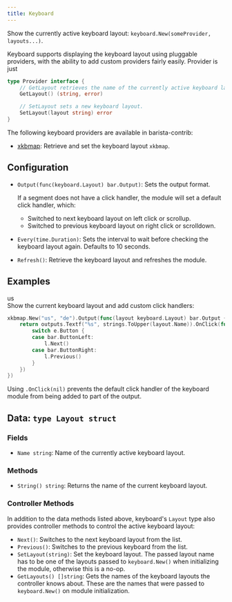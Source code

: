 ```yaml
---
title: Keyboard
---
```


Show the currently active keyboard layout: `keyboard.New(someProvider, layouts...)`.

Keyboard supports displaying the keyboard layout using pluggable providers,
with the ability to add custom providers fairly easily. Provider is just

```go
type Provider interface {
	// GetLayout retrieves the name of the currently active keyboard layout.
	GetLayout() (string, error)

	// SetLayout sets a new keyboard layout.
	SetLayout(layout string) error
}
```

The following keyboard providers are available in barista-contrib:

* [xkbmap](https://godoc.org/github.com/martinohmann/barista-contrib/modules/keyboard/xkbmap): Retrieve and set the keyboard layout `xkbmap`.

## Configuration

* `Output(func(keyboard.Layout) bar.Output)`: Sets the output format.

  If a segment does not have a click handler, the module will set a default click handler, which:
  - Switched to next keyboard layout on left click or scrollup.
  - Switched to previous keyboard layout on right click or scrolldown.

* `Every(time.Duration)`: Sets the interval to wait before checking the keyboard layout again. Defaults to 10 seconds.

* `Refresh()`: Retrieve the keyboard layout and refreshes the module.

## Examples

<div class="module-example-out">us</div>
Show the current keyboard layout and add custom click handlers:

```go
xkbmap.New("us", "de").Output(func(layout keyboard.Layout) bar.Output {
    return outputs.Textf("%s", strings.ToUpper(layout.Name)).OnClick(func(e bar.Event) {
		switch e.Button {
		case bar.ButtonLeft:
			l.Next()
		case bar.ButtonRight:
			l.Previous()
		}
	})
})
```

Using `.OnClick(nil)` prevents the default click handler of the keyboard module
from being added to part of the output.

## Data: `type Layout struct`

### Fields

* `Name string`: Name of the currently active keyboard layout.

### Methods

* `String() string`: Returns the name of the current keyboard layout.

### Controller Methods

In addition to the data methods listed above, keyboard's `Layout` type also provides controller
methods to control the active keyboard layout:

* `Next()`: Switches to the next keyboard layout from the list.
* `Previous()`: Switches to the previous keyboard from the list.
* `SetLayout(string)`: Set the keyboard layout. The passed layout name has to
  be one of the layouts passed to `keyboard.New()` when initializing the
  module, otherwise this is a no-op.
* `GetLayouts() []string`: Gets the names of the keyboard layouts the
  controller knows about. These are the names that were passed to
  `keyboard.New()` on module initialization.

